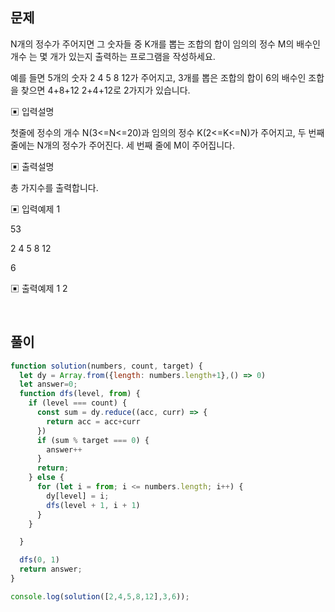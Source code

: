## 문제
N개의 정수가 주어지면 그 숫자들 중 K개를 뽑는 조합의 합이 임의의 정수 M의 배수인 개수 는 몇 개가 있는지 출력하는 프로그램을 작성하세요.

예를 들면 5개의 숫자 2 4 5 8 12가 주어지고, 3개를 뽑은 조합의 합이 6의 배수인 조합을 찾으면 4+8+12 2+4+12로 2가지가 있습니다.

▣ 입력설명

첫줄에 정수의 개수 N(3<=N<=20)과 임의의 정수 K(2<=K<=N)가 주어지고, 두 번째 줄에는 N개의 정수가 주어진다.
세 번째 줄에 M이 주어집니다.

▣ 출력설명

총 가지수를 출력합니다.

▣ 입력예제 1 

53

2 4 5 8 12

6

▣ 출력예제 1
2

<br>

## 풀이
```js
function solution(numbers, count, target) {
  let dy = Array.from({length: numbers.length+1},() => 0)
  let answer=0;
  function dfs(level, from) {
    if (level === count) {
      const sum = dy.reduce((acc, curr) => {
        return acc = acc+curr
      })
      if (sum % target === 0) {
        answer++
      }
      return;
    } else {
      for (let i = from; i <= numbers.length; i++) {
        dy[level] = i;
        dfs(level + 1, i + 1)
      }
    }

  }

  dfs(0, 1)
  return answer;
}

console.log(solution([2,4,5,8,12],3,6));
```